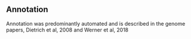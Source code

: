 Annotation
----------

Annotation was predominantly automated and is described in the genome
papers, Dietrich et al, 2008 and Werner et al, 2018
